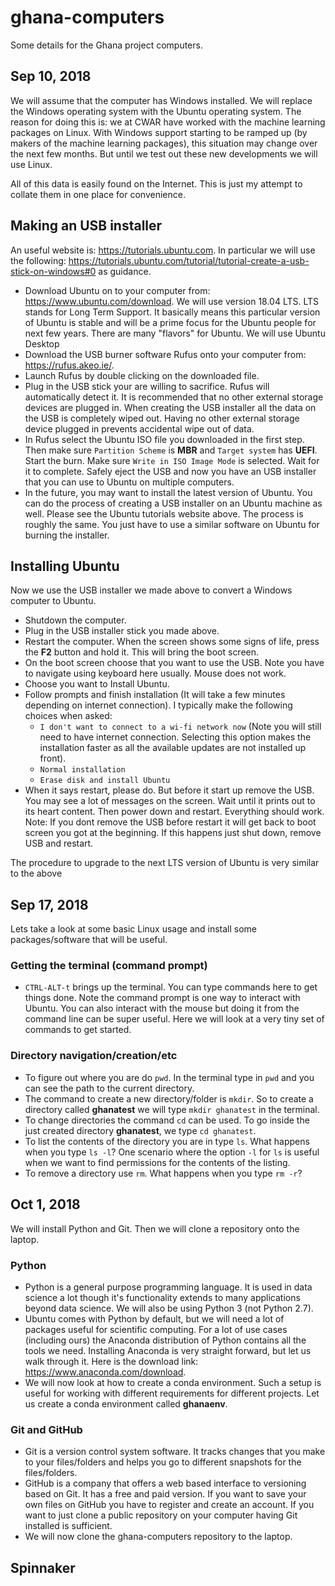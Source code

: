 # ghana-computers
Some details for the Ghana project computers.

## Sep 10, 2018

We will assume that the computer has Windows installed. We will replace the Windows operating system with the Ubuntu operating system. The reason for doing this is: we at CWAR have worked with the machine learning packages on Linux. With Windows support starting to be ramped up (by makers of the machine learning packages), this situation may change over the next few months. But until we test out these new developments we will use Linux. 

All of this data is easily found on the Internet. This is just my attempt to collate them in one place for convenience.  

## Making an USB installer
An useful website is: https://tutorials.ubuntu.com. In particular we will use the following: https://tutorials.ubuntu.com/tutorial/tutorial-create-a-usb-stick-on-windows#0 as guidance. 
 
 - Download Ubuntu on to your computer from: https://www.ubuntu.com/download. We will use version 18.04 LTS. LTS stands for Long Term Support. It basically means this particular version of Ubuntu is stable and will be a prime focus for the Ubuntu people for next few years. There are many "flavors" for Ubuntu. We will use Ubuntu Desktop
 - Download the USB burner software Rufus onto your computer from: https://rufus.akeo.ie/. 
 - Launch Rufus by double clicking on the downloaded file. 
 - Plug in the USB stick your are willing to sacrifice. Rufus will automatically detect it. It is recommended that no other external storage devices are plugged in. When creating the USB installer all the data on the USB is completely wiped out. Having no other external storage device plugged in prevents accidental wipe out of data. 
 - In Rufus select the Ubuntu ISO file you downloaded in the first step. Then make sure `Partition Scheme` is **MBR** and `Target system` has **UEFI**. Start the burn. Make sure `Write in ISO Image Mode` is selected. Wait for it to complete. Safely eject the USB and now you have an USB installer that you can use to Ubuntu on multiple computers. 
- In the future, you may want to install the latest version of Ubuntu. You can do the process of creating a USB installer on an Ubuntu machine as well. Please see the Ubuntu tutorials website above. The process is roughly the same. You just have to use a similar software on Ubuntu for burning the installer. 

## Installing Ubuntu
Now we use the USB installer we made above to convert a Windows computer to Ubuntu.

 - Shutdown the computer. 
 - Plug in the USB installer stick you made above. 
 - Restart the computer. When the screen shows some signs of life, press the **F2** button and hold it. This will bring the boot screen. 
 - On the boot screen choose that you want to use the USB. Note you have to navigate using keyboard here usually. Mouse does not work. 
 - Choose you want to Install Ubuntu. 
 - Follow prompts and finish installation (It will take a few minutes depending on internet connection). I typically make the following choices when asked: 
   - `I don't want to connect to a wi-fi network now` (Note you will still need to have internet connection. Selecting this option makes the installation faster as all the available updates are not installed up front). 
   - `Normal installation` 
   - `Erase disk and install Ubuntu` 
 - When it says restart, please do. But before it start up remove the USB. You may see a lot of messages on the screen. Wait until it prints out to its heart content. Then power down and restart. Everything should work. Note: If you dont remove the USB before restart it will get back to boot screen you got at the beginning. If this happens just shut down, remove USB and restart.  
 
The procedure to upgrade to the next LTS version of Ubuntu is very similar to the above
 
## Sep 17, 2018
Lets take a look at some basic Linux usage and install some packages/software that will be useful. 

### Getting the terminal (command prompt)
 - `CTRL-ALT-t` brings up the terminal. You can type commands here to get things done. Note the command prompt is one way to interact with Ubuntu. You can also interact with the mouse but doing it from the command line can be super useful. Here we will look at a very tiny set of commands to get started. 

### Directory navigation/creation/etc
 - To figure out where you are do `pwd`. In the terminal type in `pwd` and you can see the path to the current directory.
 - The command to create a new directory/folder is `mkdir`. So to create a directory called **ghanatest** we will type `mkdir ghanatest` in the terminal. 
 - To change directories the command `cd` can be used. To go inside the just created directory **ghanatest**, we type `cd ghanatest`. 
 - To list the contents of the directory you are in type `ls`. What happens when you type `ls -l`? One scenario where the option `-l` for `ls` is useful when we want to find permissions for the contents of the listing.  
 - To remove a directory use `rm`. What happens when you type `rm -r`? 

## Oct 1, 2018
We will install Python and Git. Then we will clone a repository onto the laptop.

### Python 
 - Python is a general purpose programming language. It is used in data science a lot though it's functionality extends to many applications beyond data science. We will also be using Python 3 (not Python 2.7). 
 - Ubuntu comes with Python by default, but we will need a lot of packages useful for scientific computing. For a lot of use cases (including ours) the Anaconda distribution of Python contains all the tools we need. Installing Anaconda is very straight forward, but let us walk through it. Here is the download link: https://www.anaconda.com/download. 
 - We will now look at how to create a conda environment. Such a setup is useful for working with different requirements for different projects. Let us create a conda environment called **ghanaenv**.  
 
 
### Git and GitHub 
 - Git is a version control system software. It tracks changes that you make to your files/folders and helps you go to different snapshots for the files/folders. 
 - GitHub is a company that offers a web based interface to versioning based on Git. It has a free and paid version. If you want to save your own files on GitHub you have to register and create an account. If you want to just clone a public repository on your computer having Git installed is sufficient. 
  - We will now clone the ghana-computers repository to the laptop. 
  
## Spinnaker
